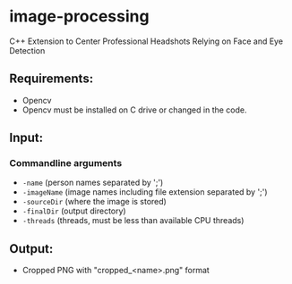 # image-processing
C++ Extension to Center Professional Headshots Relying on Face and Eye Detection

## Requirements:
- Opencv
- Opencv must be installed on C drive or changed in the code. 

## Input:
### Commandline arguments
- ```-name``` (person names separated by ';')
- ```-imageName``` (image names including file extension separated by ';')
- ```-sourceDir``` (where the image is stored)
- ```-finalDir``` (output directory)
- ```-threads``` (threads, must be less than available CPU threads)

## Output:
- Cropped PNG with "cropped_\<name\>.png" format
